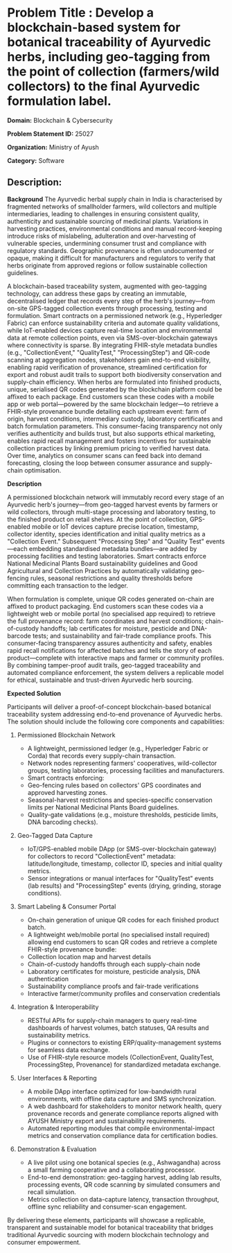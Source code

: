 # **Problem Title  :** Develop a blockchain-based system for botanical traceability of Ayurvedic herbs, including geo-tagging from the point of collection (farmers/wild collectors) to the final Ayurvedic formulation label.

**Domain:** Blockchain & Cybersecurity

**Problem Statement ID:** 25027

**Organization:**  	Ministry of Ayush

**Category:** Software

## **Description:** 	

**Background**
The Ayurvedic herbal supply chain in India is characterised by fragmented networks of smallholder farmers, wild collectors and multiple intermediaries, leading to challenges in ensuring consistent quality, authenticity and sustainable sourcing of medicinal plants. Variations in harvesting practices, environmental conditions and manual record-keeping introduce risks of mislabeling, adulteration and over-harvesting of vulnerable species, undermining consumer trust and compliance with regulatory standards. Geographic provenance is often undocumented or opaque, making it difficult for manufacturers and regulators to verify that herbs originate from approved regions or follow sustainable collection guidelines.

A blockchain-based traceability system, augmented with geo-tagging technology, can address these gaps by creating an immutable, decentralised ledger that records every step of the herb's journey—from on-site GPS-tagged collection events through processing, testing and formulation. Smart contracts on a permissioned network (e.g., Hyperledger Fabric) can enforce sustainability criteria and automate quality validations, while IoT-enabled devices capture real-time location and environmental data at remote collection points, even via SMS-over-blockchain gateways where connectivity is sparse. By integrating FHIR-style metadata bundles (e.g., "CollectionEvent," "QualityTest," "ProcessingStep") and QR-code scanning at aggregation nodes, stakeholders gain end-to-end visibility, enabling rapid verification of provenance, streamlined certification for export and robust audit trails to support both biodiversity conservation and supply-chain efficiency. When herbs are formulated into finished products, unique, serialised QR codes generated by the blockchain platform could be affixed to each package. End customers scan these codes with a mobile app or web portal—powered by the same blockchain ledger—to retrieve a FHIR-style provenance bundle detailing each upstream event: farm of origin, harvest conditions, intermediary custody, laboratory certificates and batch formulation parameters. This consumer-facing transparency not only verifies authenticity and builds trust, but also supports ethical marketing, enables rapid recall management and fosters incentives for sustainable collection practices by linking premium pricing to verified harvest data. Over time, analytics on consumer scans can feed back into demand forecasting, closing the loop between consumer assurance and supply-chain optimisation.

**Description**

A permissioned blockchain network will immutably record every stage of an Ayurvedic herb's journey—from geo-tagged harvest events by farmers or wild collectors, through multi-stage processing and laboratory testing, to the finished product on retail shelves. At the point of collection, GPS-enabled mobile or IoT devices capture precise location, timestamp, collector identity, species identification and initial quality metrics as a "Collection Event." Subsequent "Processing Step" and "Quality Test" events—each embedding standardised metadata bundles—are added by processing facilities and testing laboratories. Smart contracts enforce National Medicinal Plants Board sustainability guidelines and Good Agricultural and Collection Practices by automatically validating geo-fencing rules, seasonal restrictions and quality thresholds before committing each transaction to the ledger.

When formulation is complete, unique QR codes generated on-chain are affixed to product packaging. End customers scan these codes via a lightweight web or mobile portal (no specialised app required) to retrieve the full provenance record: farm coordinates and harvest conditions; chain-of-custody handoffs; lab certificates for moisture, pesticide and DNA-barcode tests; and sustainability and fair-trade compliance proofs. This consumer-facing transparency assures authenticity and safety, enables rapid recall notifications for affected batches and tells the story of each product—complete with interactive maps and farmer or community profiles. By combining tamper-proof audit trails, geo-tagged traceability and automated compliance enforcement, the system delivers a replicable model for ethical, sustainable and trust-driven Ayurvedic herb sourcing.

**Expected Solution**

Participants will deliver a proof-of-concept blockchain-based botanical traceability system addressing end-to-end provenance of Ayurvedic herbs. The solution should include the following core components and capabilities:

1. Permissioned Blockchain Network
    - A lightweight, permissioned ledger (e.g., Hyperledger Fabric or Corda) that records every supply-chain transaction.
    - Network nodes representing farmers' cooperatives, wild-collector groups, testing laboratories, processing facilities and manufacturers.
    - Smart contracts enforcing:
    - Geo-fencing rules based on collectors' GPS coordinates and approved harvesting zones.
    - Seasonal-harvest restrictions and species-specific conservation limits per National Medicinal Plants Board guidelines.
    - Quality-gate validations (e.g., moisture thresholds, pesticide limits, DNA barcoding checks).

2. Geo-Tagged Data Capture
    - IoT/GPS-enabled mobile DApp (or SMS-over-blockchain gateway) for collectors to record "CollectionEvent" metadata: latitude/longitude, timestamp, collector ID, species and initial quality metrics.
    - Sensor integrations or manual interfaces for "QualityTest" events (lab results) and "ProcessingStep" events (drying, grinding, storage conditions).

3. Smart Labeling & Consumer Portal
    - On-chain generation of unique QR codes for each finished product batch.
    - A lightweight web/mobile portal (no specialised install required) allowing end customers to scan QR codes and retrieve a complete FHIR-style provenance bundle:
    - Collection location map and harvest details
    - Chain-of-custody handoffs through each supply-chain node
    - Laboratory certificates for moisture, pesticide analysis, DNA authentication
    - Sustainability compliance proofs and fair-trade verifications
    - Interactive farmer/community profiles and conservation credentials

4. Integration & Interoperability
    - RESTful APIs for supply-chain managers to query real-time dashboards of harvest volumes, batch statuses, QA results and sustainability metrics.
    - Plugins or connectors to existing ERP/quality-management systems for seamless data exchange.
    - Use of FHIR-style resource models (CollectionEvent, QualityTest, ProcessingStep, Provenance) for standardized metadata exchange.

5. User Interfaces & Reporting
    - A mobile DApp interface optimized for low-bandwidth rural environments, with offline data capture and SMS synchronization.
    - A web dashboard for stakeholders to monitor network health, query provenance records and generate compliance reports aligned with AYUSH Ministry export and sustainability requirements.
    - Automated reporting modules that compile environmental-impact metrics and conservation compliance data for certification bodies.

6. Demonstration & Evaluation
    - A live pilot using one botanical species (e.g., Ashwagandha) across a small farming cooperative and a collaborating processor.
    - End-to-end demonstration: geo-tagging harvest, adding lab results, processing events, QR code scanning by simulated consumers and recall simulation.
    - Metrics collection on data-capture latency, transaction throughput, offline sync reliability and consumer-scan engagement.


By delivering these elements, participants will showcase a replicable, transparent and sustainable model for botanical traceability that bridges traditional Ayurvedic sourcing with modern blockchain technology and consumer empowerment.
